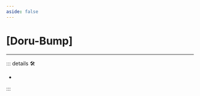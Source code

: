 ```yaml
---
aside: false
---
```

# <py>[Doru-Bump]</py>

---

<!-- =================================================== -->
<!-- =================================================== -->
<!-- =================================================== -->
<!-- =================================================== -->
<!-- =================================================== -->
::: details 🛠

-

:::
